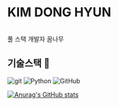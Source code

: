 # KIM DONG HYUN <h6>

풀 스택 개발자 꿈나무

## 기술스택 👺
![git](https://img.shields.io/badge/-Git-F05032?style=for-the-badge&logo=git&logoColor=ffffff)
![Python](https://img.shields.io/badge/python-3670A0?style=for-the-badge&logo=python&logoColor=ffdd54)
![GitHub](https://img.shields.io/badge/github-%23121011.svg?style=for-the-badge&logo=github&logoColor=white)


[![Anurag's GitHub stats](https://github-readme-stats.vercel.app/api?username=Demopeu)](https://github.com/Demopeu/Demopeu.git)
